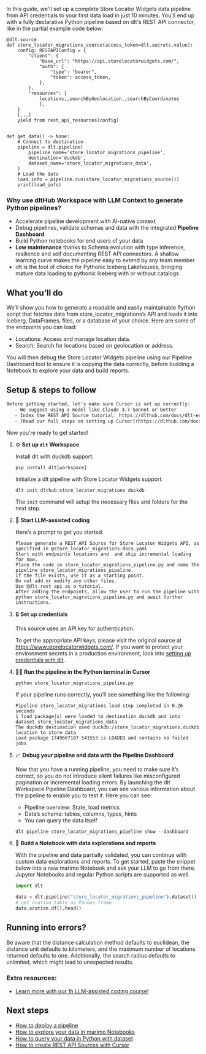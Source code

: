 In this guide, we'll set up a complete Store Locator Widgets data pipeline from API credentials to your first data load in just 10 minutes. You'll end up with a fully declarative Python pipeline based on dlt's REST API connector, like in the partial example code below:

```python-outcome
@dlt.source
def store_locator_migrations_source(access_token=dlt.secrets.value):
    config: RESTAPIConfig = {
        "client": {
            "base_url": "https://api.storelocatorwidgets.com/",
            "auth": {
                "type": "bearer",
                "token": access_token,
            },
        },
        "resources": [
            locations,,searchByGeolocation,,searchByCoordinates
            ],
    }
    [...]
    yield from rest_api_resources(config)


def get_data() -> None:
    # Connect to destination
    pipeline = dlt.pipeline(
        pipeline_name='store_locator_migrations_pipeline',
        destination='duckdb',
        dataset_name='store_locator_migrations_data', 
    )
    # Load the data
    load_info = pipeline.run(store_locator_migrations_source())
    print(load_info) 
```

### Why use dltHub Workspace with LLM Context to generate Python pipelines?

- Accelerate pipeline development with AI-native context
- Debug pipelines, validate schemas and data with the integrated **Pipeline Dashboard**
- Build Python notebooks for end users of your data
- **Low maintenance** thanks to Schema evolution with type inference, resilience and self documenting REST API connectors. A shallow learning curve makes the pipeline easy to extend by any team member
- dlt is the tool of choice for Pythonic Iceberg Lakehouses, bringing mature data loading to pythonic Iceberg with or without catalogs

## What you’ll do

We’ll show you how to generate a readable and easily maintainable Python script that fetches data from store_locator_migrations’s API and loads it into Iceberg, DataFrames, files, or a database of your choice. Here are some of the endpoints you can load:

- Locations: Access and manage location data.
- Search: Search for locations based on geolocation or address.

You will then debug the Store Locator Widgets pipeline using our Pipeline Dashboard tool to ensure it is copying the data correctly, before building a Notebook to explore your data and build reports.

## Setup & steps to follow

```default
Before getting started, let's make sure Cursor is set up correctly:
   - We suggest using a model like Claude 3.7 Sonnet or better
   - Index the REST API Source tutorial: https://dlthub.com/docs/dlt-ecosystem/verified-sources/rest_api/ and add it to context as **@dlt rest api**
   - [Read our full steps on setting up Cursor](https://dlthub.com/docs/dlt-ecosystem/llm-tooling/cursor-restapi#23-configuring-cursor-with-documentation)
```

Now you're ready to get started!

1. ⚙️ **Set up `dlt` Workspace**
    
    Install dlt with duckdb support:
    ```shell
    pip install dlt[workspace]
    ```

    Initialize a dlt pipeline with Store Locator Widgets support.
    ```shell
    dlt init dlthub:store_locator_migrations duckdb
    ```

    The `init` command will setup the necessary files and folders for the next step.
    
2. 🤠 **Start LLM-assisted coding**
    
    Here’s a prompt to get you started:
    
    ```prompt
    Please generate a REST API Source for Store Locator Widgets API, as specified in @store_locator_migrations-docs.yaml 
    Start with endpoints locations and  and skip incremental loading for now. 
    Place the code in store_locator_migrations_pipeline.py and name the pipeline store_locator_migrations_pipeline. 
    If the file exists, use it as a starting point. 
    Do not add or modify any other files. 
    Use @dlt rest api as a tutorial. 
    After adding the endpoints, allow the user to run the pipeline with python store_locator_migrations_pipeline.py and await further instructions.
    ```

    
3. 🔒 **Set up credentials** 
    
    This source uses an API key for authentication.
    
    To get the appropriate API keys, please visit the original source at https://www.storelocatorwidgets.com/.
    If you want to protect your environment secrets in a production environment, look into [setting up credentials with dlt](https://dlthub.com/docs/walkthroughs/add_credentials).
    
4. 🏃‍♀️ **Run the pipeline in the Python terminal in Cursor**
    
    ```shell
    python store_locator_migrations_pipeline.py
    ```
    
    If your pipeline runs correctly, you’ll see something like the following:
    
    ```shell
    Pipeline store_locator_migrations load step completed in 0.26 seconds
    1 load package(s) were loaded to destination duckdb and into dataset store_locator_migrations_data
    The duckdb destination used duckdb:/store_locator_migrations.duckdb location to store data
    Load package 1749667187.541553 is LOADED and contains no failed jobs
    ```
    
5. 📈 **Debug your pipeline and data with the Pipeline Dashboard**

    Now that you have a running pipeline, you need to make sure it’s correct, so you do not introduce silent failures like misconfigured pagination or incremental loading errors. By launching the dlt Workspace Pipeline Dashboard, you can see various information about the pipeline to enable you to test it. Here you can see:
    - Pipeline overview: State, load metrics
    - Data’s schema: tables, columns, types, hints
    - You can query the data itself
    
    ```shell
    dlt pipeline store_locator_migrations_pipeline show --dashboard
    ```
    
6. 🐍 **Build a Notebook with data explorations and reports**

    With the pipeline and data partially validated, you can continue with custom data explorations and reports. To get started, paste the snippet below into a new marimo Notebook and ask your LLM to go from there. Jupyter Notebooks and regular Python scripts are supported as well.

    
    ```python
    import dlt

   data = dlt.pipeline("store_locator_migrations_pipeline").dataset()
   # get ocation table as Pandas frame
   data.ocation.df().head()
    ```

## Running into errors?

Be aware that the distance calculation method defaults to euclidean, the distance unit defaults to kilometers, and the maximum number of locations returned defaults to one. Additionally, the search radius defaults to unlimited, which might lead to unexpected results.

### Extra resources:

- [Learn more with our 1h LLM-assisted coding course!](https://www.youtube.com/watch?v=GGid70rnJuM)

## Next steps

- [How to deploy a pipeline](https://dlthub.com/docs/walkthroughs/deploy-a-pipeline)
- [How to explore your data in marimo Notebooks](https://dlthub.com/docs/general-usage/dataset-access/marimo)
- [How to query your data in Python with dataset](https://dlthub.com/docs/general-usage/dataset-access/dataset)
- [How to create REST API Sources with Cursor](https://dlthub.com/docs/dlt-ecosystem/llm-tooling/cursor-restapi)